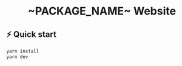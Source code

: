 <h1 align="center">
  ~PACKAGE_NAME~ Website
</h1>

## ⚡️ Quick start

```sh
yarn install
yarn dev
```
